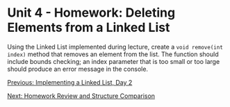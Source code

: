 # Unit 4 - Homework: Deleting Elements from a Linked List

Using the Linked List implemented during lecture, create a `void remove(int index)` method that removes an element from the list.  The function should include bounds checking; an index parameter that is too small or too large should produce an error message in the console.

[Previous: Implementing a Linked List, Day 2](day5.md)

[Next: Homework Review and Structure Comparison](day6.md)
